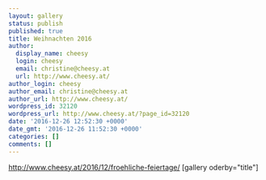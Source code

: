 ```yaml
---
layout: gallery
status: publish
published: true
title: Weihnachten 2016
author:
  display_name: cheesy
  login: cheesy
  email: christine@cheesy.at
  url: http://www.cheesy.at/
author_login: cheesy
author_email: christine@cheesy.at
author_url: http://www.cheesy.at/
wordpress_id: 32120
wordpress_url: http://www.cheesy.at/?page_id=32120
date: '2016-12-26 12:52:30 +0000'
date_gmt: '2016-12-26 11:52:30 +0000'
categories: []
comments: []
---
```

http://www.cheesy.at/2016/12/froehliche-feiertage/
[gallery oderby="title"]
